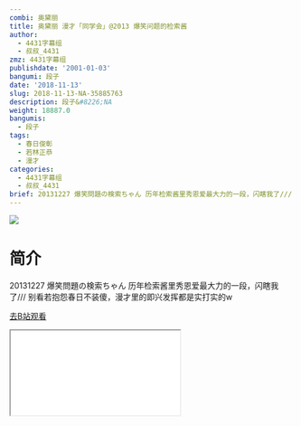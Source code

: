 ```yaml
---
combi: 奥黛丽
title: 奥黛丽 漫才「同学会」@2013 爆笑问题的检索酱
author:
  - 4431字幕组
  - 叔叔_4431
zmz: 4431字幕组
publishdate: '2001-01-03'
bangumi: 段子
date: '2018-11-13'
slug: 2018-11-13-NA-35885763
description: 段子&#8226;NA
weight: 18887.0
bangumis:
  - 段子
tags:
  - 春日俊彰
  - 若林正恭
  - 漫才
categories:
  - 4431字幕组
  - 叔叔_4431
brief: 20131227 爆笑問題の検索ちゃん 历年检索酱里秀恩爱最大力的一段，闪瞎我了/// 别看若抱怨春日不装傻，漫才里的即兴发挥都是实打实的w
---
```

![](https://i.imgur.com/fiSchDL.jpg)
# 简介  
20131227 爆笑問題の検索ちゃん
历年检索酱里秀恩爱最大力的一段，闪瞎我了///
别看若抱怨春日不装傻，漫才里的即兴发挥都是实打实的w  

[去B站观看](https://www.bilibili.com/video/av35885763/)
<div class ="resp-container"><iframe class="testiframe" src="//player.bilibili.com/player.html?aid=35885763"", scrolling="no", allowfullscreen="true" > </iframe></div> 
